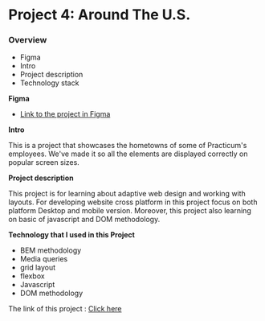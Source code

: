 # Project 4: Around The U.S.

### Overview

* Figma
* Intro
* Project description
* Technology stack

**Figma**

* [Link to the project in Figma](https://www.figma.com/file/SurN1jaeEQIhuZEDMhmWWf/Sprint-4-Around-The-U.S.-desktop-mobile?node-id=0%3A1)

  
**Intro**    
  
This is a project that showcases the hometowns of some of Practicum's employees. We've made it so all the elements are displayed correctly on popular screen sizes.

**Project description**

This project is for learning about adaptive web design and working with layouts. For developing website cross platform in this project focus on both platform Desktop and mobile version. Moreover, this project also learning on basic of javascript and DOM methodology.

**Technology that I used in this Project**
* BEM methodology
* Media queries
* grid layout
* flexbox
* Javascript
* DOM methodology

The link of this project : [Click here](https://venerable-kangaroo-e83b06.netlify.app/)